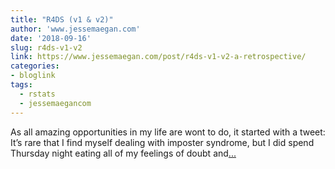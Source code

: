```yaml
---
title: "R4DS (v1 & v2)"
author: 'www.jessemaegan.com'
date: '2018-09-16'
slug: r4ds-v1-v2
link: https://www.jessemaegan.com/post/r4ds-v1-v2-a-retrospective/
categories:
- bloglink
tags:
  - rstats
  - jessemaegancom
---
```


As all amazing opportunities in my life are wont to do, it started with a tweet: It’s rare that I find myself dealing with imposter syndrome, but I did spend Thursday night eating all of my feelings of doubt and[... <i class="fas fa-external-link-alt"></i>](https://www.jessemaegan.com/post/r4ds-v1-v2-a-retrospective/)

